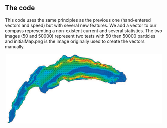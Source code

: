 ## The code
This code uses the same principles as the previous one (hand-entered vectors and speed) but with several new features. We add a vector to our compass representing a non-existent current and several statistics. The two images (50 and 50000) represent two tests with 50 then 50000 particles and initialMap.png is the image originally used to create the vectors manually.

<p align="center"><img src="initialMap.png" width="500" ></p align="center">
